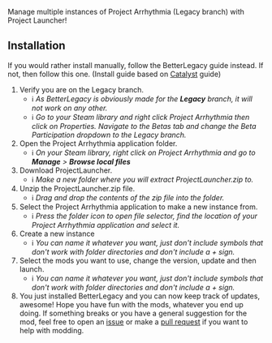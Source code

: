 Manage multiple instances of Project Arrhythmia (Legacy branch) with Project Launcher!

## Installation
If you would rather install manually, follow the BetterLegacy guide instead. If not, then follow this one. (Install guide based on [Catalyst](https://github.com/Reimnop/Catalyst) guide)
1. Verify you are on the Legacy branch.
	- ℹ️ _As BetterLegacy is obviously made for the **Legacy** branch, it will not work on any other._
	- ℹ️ _Go to your Steam library and right click Project Arrhythmia then click on Properties. Navigate to the Betas tab and change the Beta Participation dropdown to the Legacy branch._
1. Open the Project Arrhythmia application folder.
	- ℹ️ _On your Steam library, right click on Project Arrhythmia and go to **Manage** > **Browse local files**_
1. Download ProjectLauncher.
	- ℹ️ _Make a new folder where you will extract ProjectLauncher.zip to._
1. Unzip the ProjectLauncher.zip file.
	- ℹ️ _Drag and drop the contents of the zip file into the folder._
1. Select the Project Arrhythmia application to make a new instance from.
	- ℹ️ _Press the folder icon to open file selector, find the location of your Project Arrhythmia application and select it._
1. Create a new instance
	- ℹ️ _You can name it whatever you want, just don't include symbols that don't work with folder directories and don't include a + sign._
1. Select the mods you want to use, change the version, update and then launch.
	- ℹ️ _You can name it whatever you want, just don't include symbols that don't work with folder directories and don't include a + sign._
1. You just installed BetterLegacy and you can now keep track of updates, awesome! Hope you have fun with the mods, whatever you end up doing. If something breaks or you have a general suggestion for the mod, feel free to open an [issue](https://github.com/RTMecha/BetterLegacy/issues) or make a [pull request](https://github.com/RTMecha/BetterLegacy/pulls) if you want to help with modding.
